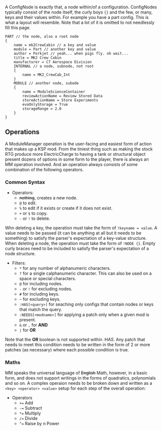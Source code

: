 A ConfigNode is exactly that, a node within/of a configuration. ConfigNodes typically consist of the node itself, the curly boys `{}` and the few, or many, keys and their values within.
For example you have a part config. This is what a layout will resemble. Note that a lot of it is omitted to not needlessly fill this page.
```
PART // the node, also a root node
{
	name = mk2CrewCabin // a key and value
	module = Part // another key and value
	author = Porkjet // yeah... when pigs fly. oh wait...
	title = MK2 Crew Cabin
	manufacturer = C7 Aerospace Division
	INTERNAL // a node, subnode, not root
	{
		name = MK2_CrewCab_Int
	}
	MODULE // another node, subode
	{
		name = ModuleScienceContainer
		reviewActionName = Review Stored Data
		storeActionName = Store Experiments
		evaOnlyStorage = True
		storageRange = 2.0
	}
}
```

## Operations

A ModuleManager operation is the user-facing and easiest form of action that makes up a KSP mod. From the tiniest thing such as making the stock RTG produce more ElectricCharge to having a tank or structural object present dozens of options in some form to the player, there is always an MM operation involved. And an operation always consists of some combination of the following operators.

### Common Syntax
* Operators:
  * ~~nothing~~, creates a new node.
  * `@` to edit.
  * `%` to edit if it exists or create if it does not exist.
  * `+` or `$` to copy.
  * `-` or `!` to delete.
  
Whn deleting a key, the operation must take the form of `!keyname = value`. A value needs to be passed (it can be anything at all but it needs to be something) to satisfy the parser's expectation of a key-value structure. When deleting a node, the operation must take the form of `!NODE {}`. Empty curly braces need to be included to satisfy the parser's expectation of a node structure.

* Filters:
  * `*` for any number of alphanumeric characters.
  * `?` for a single calphanumeric character. This can also be used on a space or special characters.
  * `@` for including nodes.
  * `-` or `!` for excluding nodes.
  * `#` for including keys.
  * `~` for excluding keys.
  * `:HAS[<query>]` for seaching only configs that contain nodes or keys that match the query.
  * `:NEEDS[<modname>]` for applying a patch only when a given mod is present.
  * `&` or `,` for **AND**
  * `|` for **OR**
  
Note that the **OR** boolean is not supported within *:HAS*. Any patch that needs to meet this condition needs to be written in the form of 2 or more patches (as necessary) where each possible condition is true.

### Maths

MM speaks the universal language of ~~English~~ Math, however, in a basic form, and does not support writings in the forms of quadratics, polynomials and so on. A complex operaion needs to be broken down and written as a `<key> <operator> <value>` setup for each step of the overall operation:

* Operators
  * `+=` Add
  * `-=` Subtract
  * `*=` Multiply
  * `/=` Divide
  * `^=` Raise by n Power